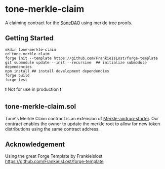 # tone-merkle-claim

A claiming contract for the [SoneDAO](https://sone.works/) using merkle tree proofs.  

## Getting Started

```
mkdir tone-merkle-claim
cd tone-merkle-claim
forge init --template https://github.com/FrankieIsLost/forge-template
git submodule update --init --recursive  ## initialize submodule dependencies
npm install ## install development dependencies
forge build
forge test
```

:exclamation: Not for use in production :exclamation:
## tone-merkle-claim.sol 

Tone's Merkle Claim contract is an extension of [Merkle-airdrop-starter](https://github.com/Anish-Agnihotri/merkle-airdrop-starter).  Our contract enables the owner to update the merkle root to allow for new token distributions using the same contract address.

## Acknowledgement

Using the great Forge Template by Frankieislost https://github.com/FrankieIsLost/forge-template
